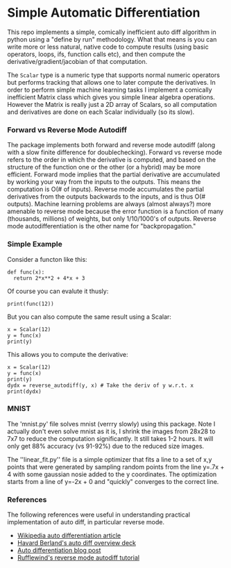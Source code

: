 # Simple Automatic Differentiation

This repo implements a simple, comically inefficient auto diff algorithm in python using a "define by run" methodology.  What that means is you can write more or less natural, native code to compute results (using basic operators, loops, ifs, function calls etc), and then compute the derivative/gradient/jacobian of that computation.

The ``Scalar`` type is a numeric type that supports normal numeric operators but performs tracking that allows one to later compute the derivatives.  In order to perform simple machine learning tasks I implement a comically inefficient Matrix class which gives you simple linear algebra operations.  However the Matrix is really just a 2D array of Scalars, so all computation and derivatives are done on each Scalar individually (so its slow).

### Forward vs Reverse Mode Autodiff

The package implements both forward and reverse mode autodiff (along with a slow finite difference for doublechecking).  Forward vs reverse mode refers to the order in which the derivative is computed, and based on the structure of the function one or the other (or a hybrid) may be more efficient.  Forward mode implies that the partial derivative are accumulated by working your way from the inputs to the outputs.  This means the computation is O(# of inputs).  Reverse mode accumulates the partial derivatives from the outputs backwards to the inputs, and is thus O(# outputs).  Machine learning problems are always (almost always?) more amenable to reverse mode because the error function is a function of many (thousands, millions) of weights, but only 1/10/1000's of outputs.  Reverse mode autodifferentiation is the other name for "backpropagation."

### Simple Example

Consider a functon like this:

    def func(x):
      return 2*x**2 + 4*x + 3

Of course you can evalute it thusly:

    print(func(12))

But you can also compute the same result using a Scalar:

    x = Scalar(12)
    y = func(x)
    print(y)

This allows you to compute the derivative:

    x = Scalar(12)
	y = func(x)
	print(y)
	dydx = reverse_autodiff(y, x) # Take the deriv of y w.r.t. x
	print(dydx)

### MNIST

The 'mnist.py' file solves mnist (verrry slowly) using this package.  Note I actually don't even solve mnist as it is, I shrink the images from 28x28 to 7x7 to reduce the computation significantly.  It still takes 1-2 hours.  It will only get 88% accuracy (vs 91-92%) due to the reduced size images.

The ''linear_fit.py'' file is a simple optimizer that fits a line to a set of x,y points that were generated by sampling random points from the line y=.7x + 4 with some gaussian nosie added to the y coordinates.  The optimization starts from a line of y=-2x + 0 and "quickly" converges to the correct line.

### References

The following references were useful in understanding practical implementation of auto diff, in particular reverse mode.

* [Wikipedia auto differentiation article](https://en.wikipedia.org/wiki/Automatic_differentiation)
* [Havard Berland's auto diff overview deck](http://www.robots.ox.ac.uk/~tvg/publications/talks/autodiff.pdf)
* [Auto differentiation blog post](http://www.columbia.edu/~ahd2125/post/2015/12/5/)
* [Rufflewind's reverse mode autodiff tutorial](https://rufflewind.com/2016-12-30/reverse-mode-automatic-differentiation)
